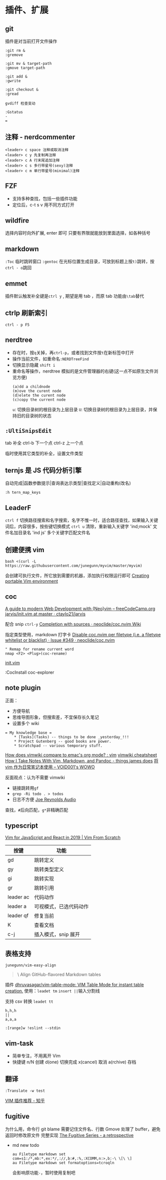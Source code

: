 # 插件、扩展

## git

插件是对当前打开文件操作

```
:git rm &
:gremove

:git mv & target-path
:gmove target-path

:git add &
:gwrite

:git checkout &
:gread

gvdiff 检查变动

:Gstatus
-
=
```

## 注释 - nerdcommenter

```
<leader> c space 注释或取消注释
<leader> c y 先复制再注释
<leader> c A 行末尾追加注释
<leader> c s 多行带星号(sexy)注释
<leader> c m 单行带星号(minimal)注释
```

## FZF

- 支持多种查找，包括一些插件功能
- 定位后，c-t s v 用不同方式打开

## wildfire

选择内容时向外扩展, enter 即可
只要有界限就能放到里面选择，如各种括号

## markdown

`:Toc` 临时跳转窗口
`:gentoc` 在光标位置生成目录，可放到标题上按`t)`跳转，按`ctrl - o`跳回

## emmet

插件默认触发补全键是`ctrl y` ,
期望是用 tab ，而原 tab 功能由`\tab`替代

## ctrlp 刷新索引

`ctrl - p F5`

## nerdtree

- 存在时，按`q`关掉，再`ctrl-p`，或者找到文件按`t`在新标签中打开
- 操作当前文件，如重命名`:NERDTreeFind`
- 切换显示隐藏 `shift i`
- 重命名等操作，nerdtree 模拟的是文件管理器的右键(这一点不如原生文件浏览方便)
  ```
  (a)dd a childnode
  (m)ove the curent node
  (d)elete the curent node
  (c)copy the current node
  ```
  `u`: 切换目录树的根目录为上层目录
  `U`: 切换目录树的根目录为上层目录，并保持旧的目录树的状态

## `:UltiSnipsEdit`

tab 补全 ctrl-b 下一个点 ctrl-z 上一个点

临时使用其它类型的补全，设置文件类型

## ternjs 是 JS 代码分析引擎

自动完成|函数参数提示|查询表达示类型|查找定义|自动重构(改名)

```
:h tern_map_keys
```

## LeaderF

`ctrl f` 切换路径搜索和名字搜索，名字不惟一时，适合路径查找，如果输入关键词后，内容很多，按些键切换模式
`ctrl u` 清除，重新输入关键字
'ind;mock' 文件名加目录名
'ind js' 多个关键字匹配文件名

## 创建便携 vim

```
bash <(curl -L https://raw.githubusercontent.com/junegunn/myvim/master/myvim)
```

会创建可执行文件，所它放到需要的机器，添加执行权限运行即可
[Creating portable Vim environment](https://junegunn.kr/2014/10/creating-portable-vim-environment)

## coc

[A guide to modern Web Development with (Neo)vim – freeCodeCamp.org](https://medium.freecodecamp.org/a-guide-to-modern-web-development-with-neo-vim-333f7efbf8e2)
[jarvis/init.vim at master · ctaylo21/jarvis](https://github.com/ctaylo21/jarvis/blob/master/config/nvim/init.vim)

配合 snip
`ctrl-y`
[Completion with sources · neoclide/coc.nvim Wiki](https://github.com/neoclide/coc.nvim/wiki/Completion-with-sources#improve-the-completion-experience)

指定类型使用，markdown 打字卡
[Disable coc.nvim per filetype (i.e. a filetype whitelist or blacklist) · Issue #349 · neoclide/coc.nvim](https://github.com/neoclide/coc.nvim/issues/349#issuecomment-455332882)

```
" Remap for rename current word
nmap <F2> <Plug>(coc-rename)
```

[init.vim](https://gist.github.com/benawad/b768f5a5bbd92c8baabd363b7e79786f#file-init-vim-L178)

:CocInstall coc-explorer

## note plugin

正面：

- 方便导航
- 思维导图形象，但搜索差，不宜保存长久笔记
- 设置多个 wiki

```
= My knowledge base =
    * [Tasks](Tasks) -- things to be done _yesterday_!!!
    * Project Gutenberg -- good books are power.
    * Scratchpad -- various temporary stuff.
```

[How does vimwiki compare to emac's org mode? : vim](https://www.reddit.com/r/vim/comments/6bl4al/how_does_vimwiki_compare_to_emacs_org_mode/dhnn3i6?utm_source=share&utm_medium=web2x)
[vimwiki cheatsheet](http://thedarnedestthing.com/vimwiki%2520cheatsheet)
[How I Take Notes With Vim, Markdown, and Pandoc - things james does](https://jamesbvaughan.com/markdown-pandoc-notes/)
[将 vim 作为日常笔记本使用 – VOID001's WOWO](https://void-shana.moe/linux/zh-taking-notes-with-vim.html)

反面观点：认为不需要 vimwiki

- 链接跳转用`gf`
- `grep -Ri todo . > todos`
- 日志不方便
  [Joe Reynolds Audio](http://joereynoldsaudio.com/2018/07/07/you-dont-need-vimwiki.html)

查找，`#`后向匹配，`g*`非精确匹配

## typescript

[Vim for JavaScript and React in 2019 | Vim From Scratch](https://www.vimfromscratch.com/articles/vim-for-javascript-and-react-in-2019/)

| 按键      | 功能                   |
| --------- | ---------------------- |
| gd        | 跳转定义               |
| gy        | 跳转类型定义           |
| gi        | 跳转实现               |
| gr        | 跳转引用               |
| leader ac | 代码动作               |
| leader a  | 可视模式，已选代码动作 |
| leader qf | 修复当前               |
| K         | 查看文档               |
| c-j       | 插入模式，snip 展开    |

## 表格支持

`junegunn/vim-easy-align`

> <leader>\ Align GitHub-flavored Markdown tables

插件 [dhruvasagar/vim-table-mode: VIM Table Mode for instant table creation.](https://github.com/dhruvasagar/vim-table-mode)
使用：`leadet tm` `insert ||`输入分割线

支持 csv 转换 `leadet tt`

```
h,h,h
||
a,a,a
```

```
:[range]w !eslint --stdin
```

## vim-task

- 简单专注，不用离开 Vim
- 快捷键
  n/N 创建
  d(one) 切换完成
  x(cancel) 取消
  a(rchive) 存档


## 翻译

`:Translate -w test`

[VIM 插件推荐 - 知乎](https://zhuanlan.zhihu.com/p/58816186)

## fugitive
为什么用，命令行 git blame 需要记住文件名、行数
Gmove 处理了 buffer，避免返回时修改原文件
完整实现
[The Fugitive Series - a retrospective](http://vimcasts.org/blog/2011/05/the-fugitive-series/)

- md new todo
    ```
    au Filetype markdown set com=s1:/*,mb:*,ex:*/,://,b:#,:%,:XCOMM,n:>,b:-\ \[\ \]
    au Filetype markdown set formatoptions=tcroqln
    ```
    会影响原功能`-`，暂时使用复制吧


